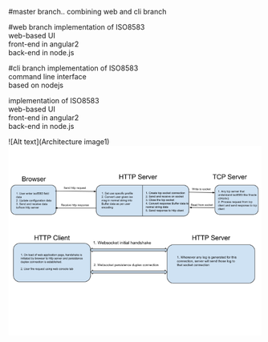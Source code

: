#master branch.. combining web and cli branch

#web branch
implementation of ISO8583 <br />
web-based UI <br />
front-end in angular2 <br />
back-end in node.js <br />


#cli branch
implementation of ISO8583 <br />
command line interface <br />
based on nodejs <br />

implementation of ISO8583 <br/>
web-based UI <br/>
front-end in angular2 <br/>
back-end in node.js <br/>

![Alt text](Architecture image1)
<img src="https://github.com/krvikash35/iso8583_tcp/blob/master/web/server/public/image/iso8583_arch.png">
